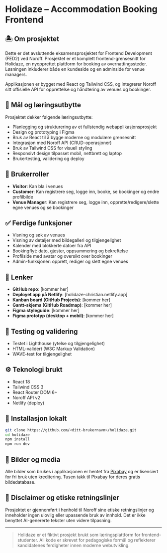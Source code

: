 # Holidaze – Accommodation Booking Frontend

## 🏝️ Om prosjektet
Dette er det avsluttende eksamensprosjektet for Frontend Development (FED2) ved Noroff. Prosjektet er et komplett frontend-grensesnitt for Holidaze, en nyopprettet plattform for booking av overnattingssteder. Løsningen inkluderer både en kundeside og en adminside for venue managers.

Applikasjonen er bygget med React og Tailwind CSS, og integrerer Noroff sitt offisielle API for opprettelse og håndtering av venues og bookinger.

## 🎯 Mål og læringsutbytte
Prosjektet dekker følgende læringsutbytte:
- Planlegging og strukturering av et fullstendig webapplikasjonsprosjekt
- Design og prototyping i Figma
- Bruk av React til å bygge moderne og modulære grensesnitt
- Integrasjon med Noroff API (CRUD-operasjoner)
- Bruk av Tailwind CSS for visuell styling
- Responsivt design tilpasset mobil, nettbrett og laptop
- Brukertesting, validering og deploy

## 👥 Brukerroller
- **Visitor**: Kan bla i venues
- **Customer**: Kan registrere seg, logge inn, booke, se bookinger og endre profilbilde
- **Venue Manager**: Kan registrere seg, logge inn, opprette/redigere/slette egne venues og se bookinger

## ✅ Ferdige funksjoner
- Visning og søk av venues
- Visning av detaljer med bildegalleri og tilgjengelighet
- Kalender med blokkerte datoer fra API
- Bookingflyt: dato, gjester, oppsummering og bekreftelse
- Profilside med avatar og oversikt over bookinger
- Admin-funksjoner: opprett, rediger og slett egne venues

## 🔗 Lenker
- **GitHub repo**: [kommer her]
- **Deployet app på Netlify**: [holidaze-christian.netlify.app]
- **Kanban board (GitHub Projects)**: [kommer her]
- **Gantt-skjema (GitHub Roadmap)**: [kommer her]
- **Figma styleguide**: [kommer her]
- **Figma prototyp (desktop + mobil)**: [kommer her]

## 🧪 Testing og validering
- Testet i Lighthouse (ytelse og tilgjengelighet)
- HTML-validert (W3C Markup Validation)
- WAVE-test for tilgjengelighet

## ⚙️ Teknologi brukt
- React 18
- Tailwind CSS 3
- React Router DOM 6+
- Noroff API v2
- Netlify (deploy)

## 📁 Installasjon lokalt
```bash
git clone https://github.com/<ditt-brukernavn>/holidaze.git
cd holidaze
npm install
npm run dev
```

## 📸 Bilder og media
Alle bilder som brukes i applikasjonen er hentet fra [Pixabay](https://pixabay.com/) og er lisensiert for fri bruk uten kreditering. Tusen takk til Pixabay for deres gratis bildedatabase.

## 📜 Disclaimer og etiske retningslinjer
Prosjektet er gjennomført i henhold til Noroff sine etiske retningslinjer og inneholder ingen ulovlig eller upassende bruk av innhold. Det er ikke benyttet AI-genererte tekster uten videre tilpasning.

---

> Holidaze er et fiktivt prosjekt brukt som læringsplattform for frontend-studenter. All kode er skrevet for pedagogiske formål og reflekterer kandidatenes ferdigheter innen moderne webutvikling.